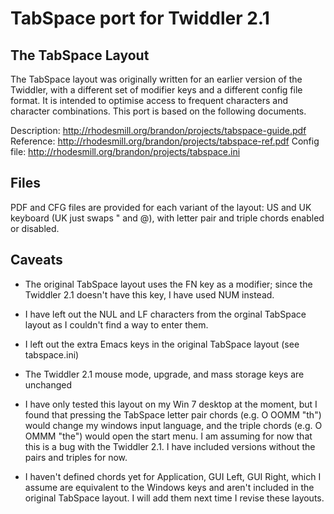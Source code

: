 TabSpace port for Twiddler 2.1
==============================

The TabSpace Layout
-------------------

The TabSpace layout was originally written for an earlier version of the Twiddler, with a different set of modifier keys and a different config file format. It is intended to optimise access to frequent characters and character combinations. This port is based on the following documents.

Description: http://rhodesmill.org/brandon/projects/tabspace-guide.pdf
Reference: http://rhodesmill.org/brandon/projects/tabspace-ref.pdf
Config file: http://rhodesmill.org/brandon/projects/tabspace.ini

Files
-----

PDF and CFG files are provided for each variant of the layout: US and UK keyboard (UK just swaps " and @), with letter pair and triple chords enabled or disabled.

Caveats
-------

* The original TabSpace layout uses the FN key as a modifier; since the Twiddler 2.1 doesn't have this key, I have used NUM instead.

* I have left out the NUL and LF characters from the orginal TabSpace layout as I couldn't find a way to enter them.

* I left out the extra Emacs keys in the original TabSpace layout (see tabspace.ini)

* The Twiddler 2.1 mouse mode, upgrade, and mass storage keys are unchanged

* I have only tested this layout on my Win 7 desktop at the moment, but I found that pressing the TabSpace letter pair chords (e.g. O OOMM "th") would change my windows input language, and the triple chords (e.g. O OMMM "the") would open the start menu. I am assuming for now that this is a bug with the Twiddler 2.1. I have included versions without the pairs and triples for now.

* I haven't defined chords yet for Application, GUI Left, GUI Right, which I assume are equivalent to the Windows keys and aren't included in the original TabSpace layout. I will add them next time I revise these layouts.
